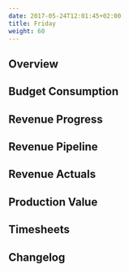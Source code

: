 ```yaml
---
date: 2017-05-24T12:01:45+02:00
title: Friday
weight: 60
---
```


## Overview

## Budget Consumption

## Revenue Progress

## Revenue Pipeline

## Revenue Actuals

## Production Value

## Timesheets

## Changelog